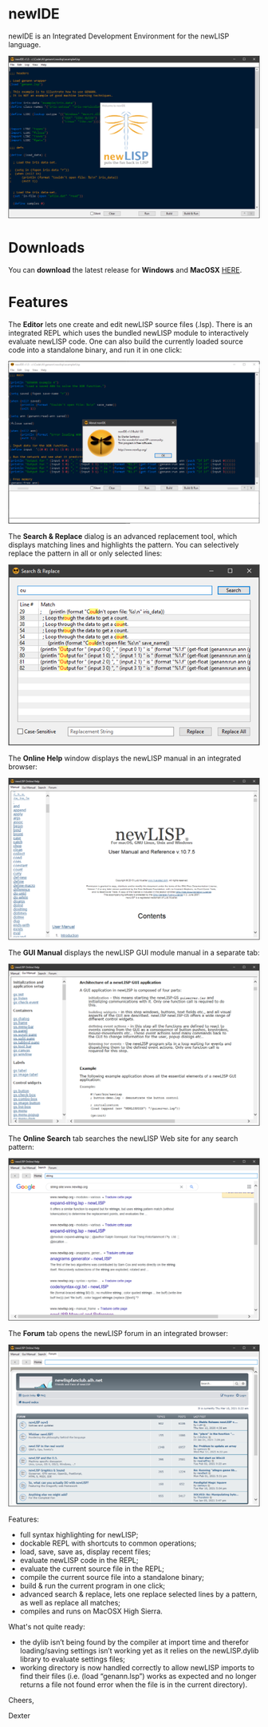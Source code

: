 # newIDE
newIDE is an Integrated Development Environment for the newLISP language.

<p align="center"><img src="Screenshots/Splash.PNG"></p>

# Downloads

You can <b>download</b> the latest release for <b>Windows</b> and <b>MacOSX</b> [HERE](https://github.com/DexterLagan/newIDE/releases).

# Features

The <b>Editor</b> lets one create and edit newLISP source files (.lsp). There is an integrated REPL which uses the bundled newLISP module to interactively evaluate newLISP code. One can also build the currently loaded source code into a standalone binary, and run it in one click:

<p align="center"><img src="Screenshots/REPL.PNG"></p>

The <b>Search & Replace</b> dialog is an advanced replacement tool, which displays matching lines and highlights the pattern. You can selectively replace the pattern in all or only selected lines:

<p align="center"><img src="Screenshots/Replace.PNG"></p>

The <b>Online Help</b> window displays the newLISP manual in an integrated browser:

<p align="center"><img src="Screenshots/Help-Manual.PNG"></p>

The <b>GUI Manual</b> displays the newLISP GUI module manual in a separate tab:

<p align="center"><img src="Screenshots/Help-GUI.PNG"></p>

The <b>Online Search</b> tab searches the newLISP Web site for any search pattern:

<p align="center"><img src="Screenshots/Help-Search.PNG"></p>

The <b>Forum</b> tab opens the newLISP forum in an integrated browser:

<p align="center"><img src="Screenshots/Help-Forums.PNG"></p>

Features:
- full syntax highlighting for newLISP;
- dockable REPL with shortcuts to common operations;
- load, save, save as, display recent files;
- evaluate newLISP code in the REPL;
- evaluate the current source file in the REPL;
- compile the current source file into a standalone binary;
- build & run the current program in one click;
- advanced search & replace, lets one replace selected lines by a pattern, as well as replace all matches;
- compiles and runs on MacOSX High Sierra.

What's not quite ready:

- the dylib isn’t being found by the compiler at import time and therefor loading/saving settings isn’t working yet as it relies on the newLISP.dylib library to evaluate settings files;
- working directory is now handled correctly to allow newLISP imports to find their files (i.e. (load “genann.lsp”) works as expected and no longer returns a file not found error when the file is in the current directory).

Cheers,

Dexter
